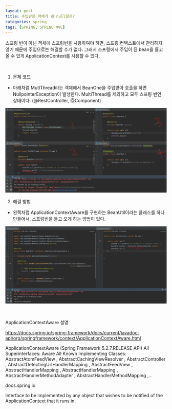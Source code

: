 ```yaml
---
layout: post
title: 주입받은 객체가 왜 null일까? 
categories: spring
tags: [SPRING, SPRING MVC]
---
```


스프링 빈이 아닌 객체에 스프링빈을 사용하여야 하면, 스프링 컨텍스트에서 관리하지 않기 때문에 주입으로는 해결할 수가 없다. 
그래서 스프링에서 주입이 된 bean을 들고 올 수 있게 ApplicationContext를 사용할 수 있다.  

​
1. 문제 코드

- 아래처럼 MutlThread라는 객체에서 BeanOne을 주입받아 호출을 하면 NullpointerException이 발생한다. 
MultiThread를 제외하고 모두 스프링 빈인 상태이다. (@RestController, @Component) 

![Spring_bean_null](/assets/images/spring/Spring_bean_null.png)


2. 해결 방법

- 왼쪽처럼 ApplicationContextAware를 구현하는 BeanUtil이라는 클래스를 하나 만들어서, 스프링빈을 들고 오게 하는 방법이 있다.


​![Spring_beanutil](/assets/images/spring/Spring_beanutil.png)


​

ApplicationContextAware 설명

https://docs.spring.io/spring-framework/docs/current/javadoc-api/org/springframework/context/ApplicationContextAware.html

 
ApplicationContextAware (Spring Framework 5.2.7.RELEASE API)
All Superinterfaces: Aware All Known Implementing Classes: AbstractAtomFeedView , AbstractCachingViewResolver , AbstractController , AbstractDetectingUrlHandlerMapping , AbstractFeedView , AbstractHandlerMapping , AbstractHandlerMapping , AbstractHandlerMethodAdapter , AbstractHandlerMethodMapping ,...

docs.spring.io

Interface to be implemented by any object that wishes to be notified of the ApplicationContext that it runs in.